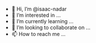- 👋 Hi, I’m @isaac-nadar
- 👀 I’m interested in ...
- 🌱 I’m currently learning ...
- 💞️ I’m looking to collaborate on ...
- 📫 How to reach me ...

<!---
isaac-nadar/isaac-nadar is a ✨ special ✨ repository because its `README.md` (this file) appears on your GitHub profile.
You can click the Preview link to take a look at your changes.
--->
